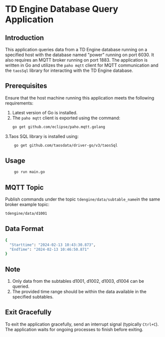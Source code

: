 # TD Engine Database Query Application

## Introduction
This application queries data from a TD Engine database running on a specified host with the database named "power" running on port 6030. It also requires an MQTT broker running on port 1883. The application is written in Go and utilizes the `paho mqtt` client for MQTT communication and the `taosSql` library for interacting with the TD Engine database.

## Prerequisites
Ensure that the host machine running this application meets the following requirements:
1. Latest version of Go is installed.
2. The `paho mqtt` client is exported using the command:
   ```bash
   go get github.com/eclipse/paho.mqtt.golang
   ```
3.Taos SQL library is installed using:
```bash
    go get github.com/taosdata/driver-go/v3/taosSql
```
## Usage
```bash
    go run main.go
```
## MQTT Topic
Publish commands under the topic `tdengine/data/subtable_name`in the same broker 
example topic:
```bash
tdengine/data/d1001
```
## Data Format
```bash
{
  "Starttime": "2024-02-13 10:43:30.873",
  "EndTime": "2024-02-13 10:46:50.871"
}

```
## Note
1. Only data from the subtables d1001, d1002, d1003, d1004 can be queried.
2. The provided time range should be within the data available in the specified subtables.
## Exit Gracefully
To exit the application gracefully, send an interrupt signal (typically `Ctrl+C`). The application waits for ongoing processes to finish before exiting.

   

